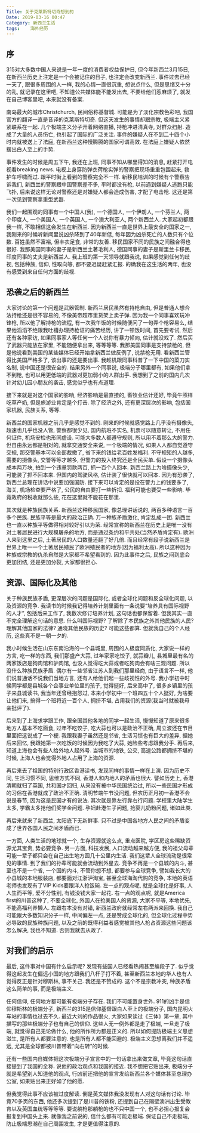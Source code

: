 ```yaml
---
Title: 关于克莱斯特切奇想到的
Date: 2019-03-16 00:47
Category: 新西兰生活
tags:    海外经历
---
```


## 序

315对大多数中国人来说是一年一度的消费者权益保护日, 但今年新西兰3月15日,在新西兰历史上注定是一个会被记住的日子, 也注定会改变新西兰. 事件过去已经一天了, 跟很多周围的人一样, 我的心情一直很沉重, 想说点什么, 但是思绪又十分的乱, 就记录在这里吧, 不知道公共媒体能不能发出去, 不要给他们惹麻烦了, 就发在自己博客里吧, 本来就没有备案.  

南岛最大的城市Christchurch, 民间俗称基督城. 可能是为了淡化宗教色彩吧,  我国官方的翻译一直是音译的克莱斯特切奇. 但这天发生的事情却跟宗教, 极端主义紧紧联系在一起. 几个极端主义分子开着网络直播, 持枪冲进清真寺, 对群众扫射. 造成了大量的人员伤亡, 也引起了国际的广泛关注. 事件的嫌疑人在不到二十四个小时内就被送上了法庭, 在新西兰这种慢腾腾的国家可谓高效. 在法庭上嫌疑人依然摆出白人至上的手势. 

事件发生的时候是周五下午, 我还在上班, 同事不知从哪里得知的消息, 赶紧打开电视看breaking news. 电视上身穿防弹衣荷枪实弹的警察把现场重重包围起来, 救护车呼啸而过. 跟平时街上看到的警察完全不一样. 新移民培训的时候有个警察告诉我们, 新西兰的警察跟中国警察差不多, 平时都没有枪, 以前遇到嫌疑人逃跑只能飞扑, 后来说这样无论对警察还是对嫌疑人都会造成伤害, 才配了电击枪. 这还是第一次见到警察拿重型武器. 

我们一起围观的同事有一个中国人(我), 一个德国人, 一个伊朗人, 一个芬兰人, 两个印度人, 一个美国人, 一个英国人, 一个澳大利亚人, 两个新西兰人. 大家起初都跟我一样, 不敢相信这会发生在新西兰. 因为新西兰一直是世界上最安全的国家之一, 我刚来的时候听新闻里说凶杀降到了40年新低, 每年因为凶杀死亡的人数只有个位数. 百姓虽然不富裕, 但丰衣足食, 非常的友善. 移民国家不同的民族之间融合得也很好. 我那美国同事的妻子是新西兰土著毛利人, 德国同事的妻子是斯里兰卡移民, 印度同事的丈夫是新西兰人. 我上班的第一天领导就跟我说, 如果感觉到任何的歧视, 包括种族, 信仰, 性取向等, 都不要迟疑赶紧汇报. 的确我在这生活的两年, 也没有感受到来自任何方面的歧视. 

## 恐袭之后的新西兰

大家讨论的第一个问题是武器管制. 新西兰居民虽然有持枪自由, 但是普通人想合法持枪还是很不容易的, 不像美帝超市里货架上卖子弹. 因为我一个同事喜欢玩冲锋枪, 所以他了解持枪的流程, 有一次我午饭的时候随便问了一句弄个枪容易么, 结果他滔滔不绝跟我吐槽办理持枪证的痛苦经历, 讲了一顿饭时间, 首先要考试, 然后还有各种家访, 如果同事家人等任何一个人说你有暴力倾向, 估计就没戏了. 然后买了武器只能放在家里, 不能随便拿出来, 等等等等. 我那美国同事是支持禁枪的, 但是他说看到美国的某些媒体已经开始拿新西兰做反例了, 说禁枪无用. 看新西兰管得比美国严格多了, 该出事的还是要出事. 我趁机跟同事科普了一下中国的菜刀实名制, 说中国还是很安全的. 结果另外一个同事说, 极端分子哪里都有, 如果他们拿不到枪, 也可以用更低端的武器对更加弱小的人群出手. 我想到了之前的国内几次针对幼儿园小朋友的袭击, 感觉似乎也有点道理.

接下来就是对这个国家的影响, 经济影响是最直接的, 畜牧业估计还好, 毕竟牛照样吃草产奶, 但是旅游业肯定是个打击. 除了经济之外, 还有更深层次的影响, 包括国家机器, 民族关系, 等等. 

新西兰的国家机器之前几乎是感觉不到的. 刚来的时候就感觉路上几乎没有摄像头, 超速也几乎也没人管, 警察都很少见, 国内航班不实名, 机票可以随意转让, 不用任何证件, 机场安检也形同虚设. 可能大多数人都遵守规则, 所以用不着那么大的警力. 但自由永远都是相对的, 就拿交通安全来说, 一个极端的情况, 如果人人都自觉遵守交规, 那交警基本可以全部裁撤了, 省下来的钱给老百姓发福利. 不守规矩的人越多, 需要的摄像头, 交警等等才越多, 但警力的投入终究还是全民买单. 假设一个摄像头成本两万块, 拍到一个违章罚款两百, 抓一百个人回本. 新西兰路上为啥摄像头少, 可能装了抓不回本来. 但国内的驾驶风格, 估计装了很快就可以回本. 因为有恐袭了, 新西兰总理在讲话中说要加强国防. 接下来可以肯定的是投在警力上的钱要多了, 海关, 机场检查要严格了, 公民的自由要打一些折扣. 福利可能也要受一些影响. 毕竟政府的税收就那么些, 花在这里就不能花在那里.  

其次就是种族民族关系. 新西兰这种移民国家, 像总理讲话说的, 两百多种语言一百多个民族. 民族平等是最大的政治正确. 万一种族矛盾激化, 肯定乱成一团. 新西兰也一直以种族平等做得相对较好引以为荣. 经常宣称的新西兰在历史上是唯一没有对土著居民进行大规模屠杀的地方, 而是通过条约和平共处(当然矛盾肯定有). 欧洲人来到这里之后, 土著居民的人口数量还翻了好几倍. 而且经常有段子说新西兰是世界上唯一一个土著居民殖民了欧洲殖民者的地方(因为福利太高). 所以这种因为种族或宗教的仇杀自然是大家都不希望看到的. 因为此事件之后, 民族之间到底会更加团结, 还是更加分裂, 大家都很担心. 

## 资源、国际化及其他

关于种族民族矛盾, 更深层次的问题是国际化, 或者全球化问题和反全球化问题, 以及资源的竞争. 我读书的时候我记得培养计划里面有一条说要“培养具有国际视野的人才”, 包括后来工作了, 我数次修订培养计划, 这句话也都保留着. 但我其实一直不完全理解这句话的意思. 什么叫国际视野? 了解除了本民族之外其他民族的人民? 理解其他国家的法律? 通晓其他民族的历史? 可能这些都算. 但就我自己的个人经历, 这些真不是一朝一夕的. 

我小时候生活在山东东南沿海的一个县城里, 周围的人极度同质化, 大家说一样的方言, 吃一样的东西, 我们那盛产大蒜, 过年家家吃饺子, 就蒜瓣儿, 县城里最有名的两家饭店是狗肉馆和驴肉馆, 也没人觉得吃大蒜或者吃狗肉会有啥三观问题. 所以没什么种族民族矛盾. 偶尔有一些邻省江苏人到我们那里经商, 由于语言不一样, 他们说普通话不说我们当地方言, 还有人给他们起一些歧视性的外号. 我小学初中时候同学都是县城各个企事业单位里的孩子, 觉得挺好, 后来高中了, 很多乡镇里的孩子来县城读书, 我当年还曾经抱怨过, 本来小学初中一个班四五十个人挺好, 为啥要让他们来, 搞得一个班将近一百个人, 拥挤不堪, 占用我们的资源(我当时就被我母亲批评了).

后来到了上海求学跟工作, 跟全国其他各地的同学一起生活, 慢慢知道了原来很多地方人基本不吃面食, 过年不吃饺子, 吃大蒜也可以是政治不正确, 周立波还在节目里面把这说成了一个梗. 我跟我妻子虽然还是邻省, 生活习惯也有巨大的差异, 据她后来回忆, 我跟她第一次吃饭的时候因为我吃了大蒜, 她险些考虑跟我分手. 再后来, 知道上海也会有些人给外地人起外号. 当城市的地铁, 公交, 高速公路都拥挤不堪的时候, 上海人也会觉得外地人占用了上海的资源. 

再后来去了祖国的特别行政区香港读书, 发现同样的事情一样在上演. 因为历史不同, 生活习惯不同, 思维方式不同, 香港人和内地人的矛盾也很大. 譬如历史上, 香港清朝就归了英国, 共和国才回归, 从来没有被中华民国统治过, 所以一些民国才形成的习俗在香港就成了政治不正确. 清明节端午节没问题, 但农历正月初一香港不会说是春节, 因为这是民国才有的说法. 其次就是靠左行靠右行问题. 学校里大陆学生太多, 学霸太多抢他们奖学金问题. 孕妇赴港生子问题, 抢婴儿奶粉问题, 诸如此类.

再后来就来了新西兰, 太阳底下无新鲜事. 只不过是中国各地方人民之间的矛盾变成了世界各国人民之间矛盾而已.

一方面, 人类生活的地球就一个, 生存资源就这么点, 重点医院, 学区房这些稀缺资源尤其宝贵, 势必要竞争. 另一方面, 科技发展, 人口流动越来越方便, 我的祖父母辈可能一辈子都只会在自己出生地方圆几十公里内生活. 我们这辈人全球流动是很常见的事情. 到了我们的孙辈可能就会流动到外星去. 竞争不再是一个县城的内斗, 甚至也不是一个省, 一个国的内斗, 不管你想不想, 都要参与全球竞争, 譬如我长大的小县城的本地服装店, 都要面对江浙沪淘宝, 甚至全球海淘代购的竞争, 本地的英语老师也发现有了VIP Kids要跟洋人抢饭碗. 左一点的观点呢, 就是全球化是好事, 人人生而平等, 爱不分性别, 有钱没钱大家一起花. 右一点的观点呢, 就是America first的川普这种了, 不要全球化, 外国人在抢美国人的资源, 大家不平等, 本地优先, 不能高福利养懒人. 左跟右本没有对错, 新西兰政府就经常左右两派来回换. 我自己可能跟大多数知识分子一样, 中间偏左一点, 还是赞成全球化的, 但全球化过程中势必导致的民族种族问题, 以及之前的既得利益者感觉被其他人抢占资源这些问题该怎么解决, 我也不知道. 否则我就去从政了.    

## 对我们的启示

最后, 这件事对中国有什么启示呢? 发现有些国人已经看热闹甚至编段子了. 似乎觉得这起发生在偏远小国的地方跟我们八杆子打不着, 甚至新西兰本地的华人也有人觉得反正是针对穆斯林, 事不关己. 我还是不赞成的. 这个不是宗教冲突, 种族矛盾这么简单的事, 而是极端主义. 

任何信仰, 任何地方都可能有极端分子存在. 我们不可能置身世外. 911的凶手是信仰穆斯林的极端分子, 新西兰的315是信仰基督跟白人至上的极端分子, 国内昆明火车站的事情也过去不久. 最近大刘的作品很火, 大家如果读过《三体》第一章, 其中描写的那些极端分子也有自己的信仰. 这些人无一例外都是走了极端, 一旦走了极端, 就觉得自己无论做什么, 他的所作所为都是正义的. 所以如何提防极端主义思想滋生, 是所有人都要注意的. 也是所有人都不能回避的. 极端主义思想离我们并不遥远, 尤其是全球都被川普带着“向右转”的时候.

还有一些国内自媒体把这次极端分子宣言中的一句话拿出来做文章, 毕竟这句话直接提到了我国的全称. 说他的政治观点和我国的接近. 我不想把它贴出来, 极端分子就是希望别人知道他的观点, 行凶前还把他的宣言发给新西兰各个媒体甚至总理办公室, 如果贴出来正好如了他的愿. 

但我觉得此事不应该被过度解读. 倒是英文媒体我没发现有人对这句话有讨论. 毕竟70多页的东西, 他还多次提到了是川普的铁粉, 还提到自己在隔壁澳洲出生受教育以及英国血统等等等等. 要说躺枪那躺枪的也不只中国一个, 也不必担心报复会报复到中国头上来. 就像我之前说的, 信什么都有可能走极端. 保证自己不走极端, 防止极端思潮在自己周围发生, 才是更值得注意的.
